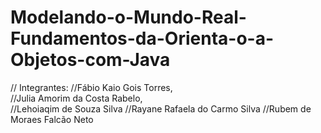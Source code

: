 # Modelando-o-Mundo-Real-Fundamentos-da-Orienta-o-a-Objetos-com-Java
// Integrantes: 
//Fábio Kaio Gois Torres,  
//Julia Amorim da Costa Rabelo,  
//Lehoiaqim de Souza Silva 
//Rayane Rafaela do Carmo Silva 
//Rubem de Moraes Falcão Neto
